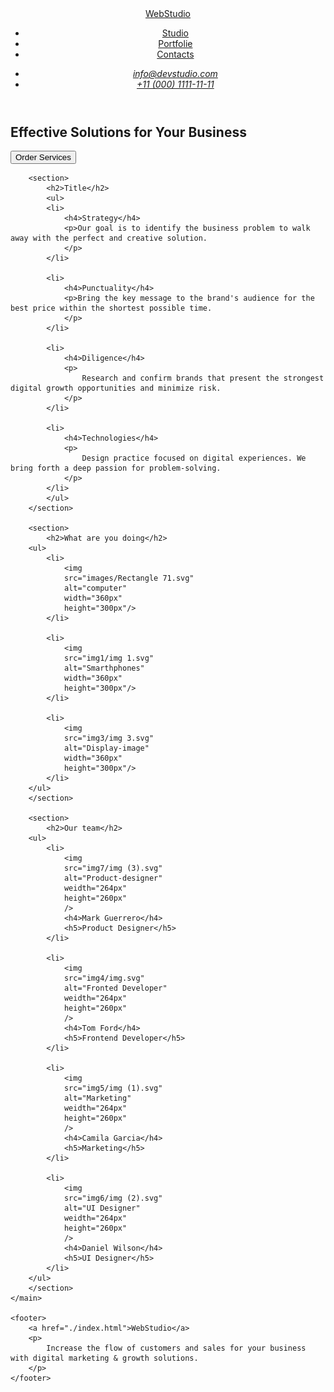 <!DOCTYPE html>
<html lang="en">
  <head>
    <meta charset="UTF-8" />
    <meta name="viewport" content="width=device-width, initial-scale=1.0" />
    <title>Document</title>
  </head>
  <body>
    <header>
        <nav>
            <a href="./index.html">WebStudio</a>
            <ul>
            <li><a href=#"Studio">Studio</a></li>
            <li><a href=#"Portfolie">Portfolie</a></li>
            <li><a href=#"Contacts">Contacts</a></li>
        </ul>
        </nav>
        <address>
        <ul>
            <li><a href="info@devstudio.com">info@devstudio.com</a></li>
            <li><a href="+110001111111">+11 (000) 1111-11-11</a></li>
        </ul>
        </address>
    </header>
    <main>
        <section>
            <h1>Effective Solutions for Your Business</h1>
            <button type="button">Order Services</button>
        </section>

        <section>
            <h2>Title</h2>
            <ul>
            <li>
                <h4>Strategy</h4>
                <p>Our goal is to identify the business problem to walk away with the perfect and creative solution. 
                </p>
            </li>

            <li>
                <h4>Punctuality</h4>
                <p>Bring the key message to the brand's audience for the best price within the shortest possible time.
                </p>
            </li>

            <li>
                <h4>Diligence</h4>
                <p>
                    Research and confirm brands that present the strongest digital growth opportunities and minimize risk.
                </p>
            </li>

            <li>
                <h4>Technologies</h4>
                <p>
                    Design practice focused on digital experiences. We bring forth a deep passion for problem-solving.
                </p>
            </li>
            </ul>
        </section>

        <section>
            <h2>What are you doing</h2>
        <ul>
            <li>
                <img 
                src="images/Rectangle 71.svg"
                alt="computer"
                width="360px"
                height="300px"/>
            </li>

            <li>
                <img
                src="img1/img 1.svg"
                alt="Smarthphones"
                width="360px"
                height="300px"/>
            </li>
            
            <li>
                <img
                src="img3/img 3.svg"
                alt="Display-image"
                width="360px"
                height="300px"/>
            </li>
        </ul>
        </section>

        <section>
            <h2>Our team</h2>
        <ul>
            <li>
                <img 
                src="img7/img (3).svg"
                alt="Product-designer"
                weidth="264px"
                height="260px"
                />
                <h4>Mark Guerrero</h4>
                <h5>Product Designer</h5>
            </li>

            <li>
                <img
                src="img4/img.svg"
                alt="Fronted Developer"
                weidth="264px"
                height="260px"
                />
                <h4>Tom Ford</h4>
                <h5>Frontend Developer</h5>
            </li>

            <li>
                <img
                src="img5/img (1).svg"
                alt="Marketing"
                weidth="264px"
                height="260px"
                />
                <h4>Camila Garcia</h4>
                <h5>Marketing</h5>
            </li>

            <li>
                <img
                src="img6/img (2).svg"
                alt="UI Designer"
                weidth="264px"
                height="260px"
                />
                <h4>Daniel Wilson</h4>
                <h5>UI Designer</h5>
            </li>
        </ul>
        </section>
    </main>

    <footer>
        <a href="./index.html">WebStudio</a>
        <p>
            Increase the flow of customers and sales for your business with digital marketing & growth solutions.
        </p>
    </footer>
  </body>
</html>
